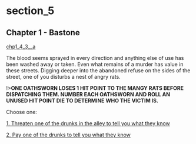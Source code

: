 
# section_5

## Chapter 1 - Bastone

[chp1_4_3__a](../../decomp/app/src/main/res/raw/chp1_4_3__a.mp3 ':include :type=audio')

The blood seems sprayed in every direction and anything else of use has been washed away or taken. Even what remains of a murder has value in these streets. Digging deeper into the abandoned refuse on the sides of the street, one of you disturbs a nest of angry rats.

!>**ONE OATHSWORN LOSES 1 HIT POINT TO THE MANGY RATS BEFORE DISPATCHING THEM. NUMBER EACH OATHSWORN AND ROLL AN UNUSED HIT POINT DIE TO DETERMINE WHO THE VICTIM IS.**  

Choose one:

[1. Threaten one of the drunks in the alley to tell you what they know](output/chapter1/section_18.md)

[2. Pay one of the drunks to tell you what they know](output/chapter1/section_20.md)


